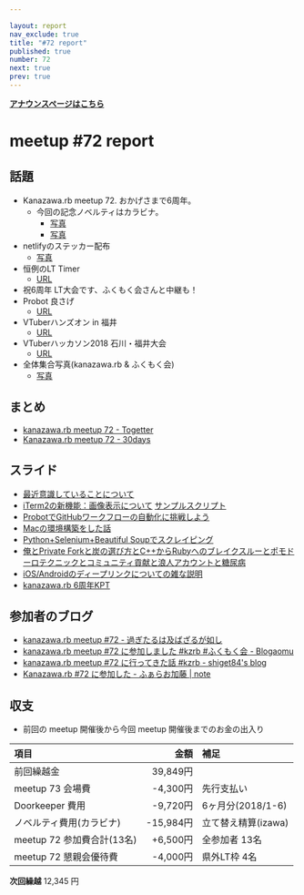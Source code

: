 ```yaml
---

layout: report
nav_exclude: true
title: "#72 report"
published: true
number: 72
next: true
prev: true
---
```


<div style="text-align: left;"><a href="/72/"><strong>アナウンスページはこちら</strong></a></div>

# meetup #72 report

## 話題

* Kanazawa.rb meetup 72. おかげさまで6周年。
  + 今回の記念ノベルティはカラビナ。
    + [写真](https://www.instagram.com/p/BmmSk7YBV9p/?utm_source=ig_twitter_share&igshid=xv1bzilqkm58)
    + [写真](https://twitter.com/ichigami/status/1030644106052087809/photo/1)
* netlifyのステッカー配布
  + [写真](http://30d.jp/kzrb/62/photo/158)
* 恒例のLT Timer
  + [URL](https://lt-timer.herokuapp.com/)
* 祝6周年 LT大会です、ふくもく会さんと中継も！
* Probot 良さげ
  + [URL](https://github.com/probot/probot)
* VTuberハンズオン in 福井
  + [URL](http://www.fisc.jp/it/vtuber_handson_20180909/)
* VTuberハッカソン2018 石川・福井大会
  + [URL](http://tsuyuzawa-sisters.com/vtuberhack2018/)
* 全体集合写真(kanazawa.rb & ふくもく会)
  + [写真](https://www.instagram.com/p/BmnPDSaBQbE/?utm_source=ig_twitter_share&igshid=gu4cu1vcckp3)

## まとめ

* [kanazawa.rb meetup 72 - Togetter](https://togetter.com/li/1258224)
* [Kanazawa.rb meetup 72 - 30days](http://30d.jp/kzrb/62)

## スライド
* [最近意識していることについて](https://docs.google.com/presentation/d/e/2PACX-1vROJexhN6uUFB-3xq60Wy6jKQlLDR_s7h0EPwfPBTYPRmHRsReiuZAgSpOpRRIyKnOSL1WToVs_1cFx/embed?start=false&loop=false&delayms=3000&slide=id.p)
* [iTerm2の新機能：画像表示について](https://speakerdeck.com/izawa/iterm2falsexin-ji-neng-hua-xiang-biao-shi-nituite) [サンプルスクリプト](https://gist.github.com/izawa/ab615a06ee0bb036fe2b51b3d66f8a06)
* [ProbotでGitHubワークフローの自動化に挑戦しよう](https://speakerdeck.com/kentarom/lets-challenge-automating-your-github-workflow-with-probot)
* [Macの環境構築をした話](https://speakerdeck.com/shiget84/kzrb-number-72)
* [Python+Selenium+Beautiful Soupでスクレイピング](https://speakerdeck.com/cottondesu/scraping-with-python-selenium-beautiful-soup)
* [俺とPrivate Forkと炭の選び方とC++からRubyへのブレイクスルーとポモドーロテクニックとコミュニティ貢献と浪人アカウントと糖尿病](https://www.slideshare.net/pharaohkj/private-forkcruby)
* [iOS/Androidのディープリンクについての雑な説明](https://qiita.com/noboru_i/items/abf83e068999a073d6b0)
* [kanazawa.rb 6周年KPT](https://speakerdeck.com/cottondesu/kanazawa-dot-rb-6th-anniversary-kpt)

## 参加者のブログ

* [kanazawa\.rb meetup \#72 \- 過ぎたるは及ばざるが如し](http://cotton-desu.hatenablog.com/entry/2018/08/21/192123)
* [kanazawa\.rb meetup \#72 に参加しました \#kzrb \#ふくもく会 \- Blogaomu](https://www.blogaomu.com/entry/kzrb72)
* [kanazawa\.rb meetup \#72 に行ってきた話 \#kzrb \- shiget84's blog](http://shiget84.hateblo.jp/entry/kzrb-72)
* [Kanazawa\.rb \#72 に参加した \- ふぁらお加藤 \| note](https://note.mu/pharaohkj/n/nb7030d6392a2)

## 収支

* 前回の meetup 開催後から今回 meetup 開催後までのお金の出入り

|項目                           |金額         |補足                                               |
|:------------------------------|------------:|:--------------------------------------------------|
| 前回繰越金                    |    39,849円 |                                                 |
| meetup 73 会場費             |    -4,300円 | 先行支払い                                        |
| Doorkeeper 費用              |    -9,720円 | 6ヶ月分(2018/1-6)                                |
| ノベルティ費用(カラビナ)        |   -15,984円 | 立て替え精算(izawa)                               |
| meetup 72 参加費合計(13名)    |   +6,500円 | 全参加者 13名                                      |
| meetup 72 懇親会優待費        |    -4,000円 | 県外LT枠 4名                                      |

**次回繰越**  12,345 円
